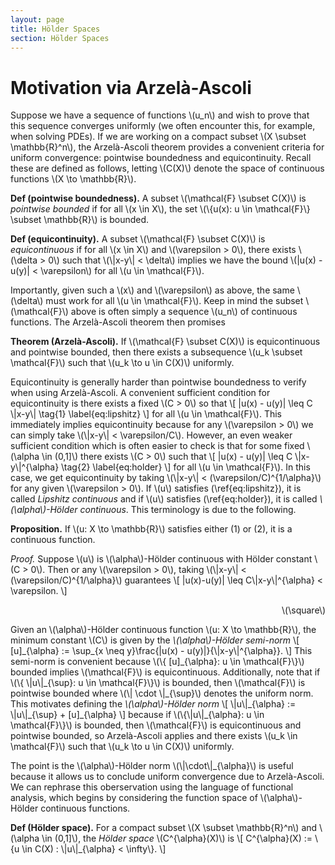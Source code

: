 ```yaml
---
layout: page
title: Hölder Spaces
section: Hölder Spaces
---
```


# Motivation via Arzelà-Ascoli

Suppose we have a sequence of functions \\(u\_n\\) and wish to prove that this sequence converges uniformly (we often encounter this, for example, when solving PDEs). If we are working on a compact subset \\(X \subset \mathbb{R}^n\\), the Arzelà-Ascoli theorem provides a convenient criteria for uniform convergence: pointwise boundedness and equicontinuity. Recall these are defined as follows, letting \\(C(X)\\) denote the space of continuous functions \\(X \to \mathbb{R}\\).

**Def (pointwise boundedness).** A subset \\(\mathcal{F} \subset C(X)\\) is *pointwise bounded* if for all \\(x \in X\\), the set \\(\\{u(x): u \in \mathcal{F}\\} \subset \mathbb{R}\\) is bounded.

**Def (equicontinuity).** A subset \\(\mathcal{F} \subset C(X)\\) is *equicontinuous* if for all \\(x \in X\\) and \\(\varepsilon > 0\\), there exists \\(\delta > 0\\) such that \\(\\|x-y\\| < \delta\\) implies we have the bound \\(\|u(x) - u(y)\| < \varepsilon\\) for all \\(u \in \mathcal{F}\\).

Importantly, given such a \\(x\\) and \\(\varepsilon\\) as above, the same \\(\delta\\) must work for all \\(u \in \mathcal{F}\\). Keep in mind the subset \\(\mathcal{F}\\) above is often simply a sequence \\(u_n\\) of continuous functions. The Arzelà-Ascoli theorem then promises

**Theorem (Arzelà-Ascoli).** If \\(\mathcal{F} \subset C(X)\\) is equicontinuous and pointwise bounded, then there exists a subsequence \\(u_k \subset \mathcal{F}\\) such that \\(u_k \to u \in C(X)\\) uniformly.

Equicontinuity is generally harder than pointwise boundedness to verify when using Arzelà-Ascoli. A convenient sufficient condition for equicontinuity is there exists a fixed \\(C > 0\\) so that
\\[
    \|u(x) - u(y)\| \leq C \\\|x-y\\\| \tag{1} \label{eq:lipshitz}
\\]
for all \\(u \in \\mathcal{F}\\). This immediately implies equicontinuity because for any \\(\varepsilon > 0\\) we can simply take \\(\\|x-y\\| < \varepsilon/C\\). However, an even weaker sufficient condition which is often easier to check is that for some fixed \\(\alpha \in (0,1]\\) there exists \\(C > 0\\) such that 
\\[
    \|u(x) - u(y)\| \leq C \\\|x-y\\\|^{\alpha} \tag{2} \label{eq:holder}
\\]
for all \\(u \in \mathcal{F}\\). In this case, we get equicontinuity by taking \\(\\\|x-y\\\| < (\varepsilon/C)^{1/\alpha}\\) for any given \\(\varepsilon > 0\\). If \\(u\\) satisfies (\ref{eq:lipshitz}), it is called *Lipshitz continuous* and if \\(u\\) satisfies (\ref{eq:holder}), it is called *\\(\alpha\\)-Hölder continuous*. This terminology is due to the following.

**Proposition.** If \\(u: X \to \mathbb{R}\\) satisfies either (1) or (2), it is a continuous function.

*Proof.* Suppose \\(u\\) is \\(\alpha\\)-Hölder continuous with Hölder constant \\(C > 0\\). Then or any \\(\varepsilon > 0\\), taking \\(\\\|x-y\\\| < (\varepsilon/C)^{1/\alpha}\\) guarantees
\\[
    \|u(x)-u(y)\| \leq C\\|x-y\\|^{\alpha} < \varepsilon.
\\]
<div style="text-align: right">\(\square\)</div>

Given an \\(\alpha\\)-Hölder continuous function \\(u: X \to \mathbb{R}\\), the minimum constant \\(C\\) is given by the *\\(\alpha\\)-Hölder semi-norm*
\\[
    [u]\_{\alpha} := \sup\_{x \neq y}\frac{|u(x) - u(y)|}{\\\|x-y\\\|^{\alpha}}.
\\]
This semi-norm is convenient because \\(\\{ [u]\_{\alpha}: u \in \mathcal{F}\\}\\) bounded implies \\(\mathcal{F}\\) is equicontinuous. Additionally, note that if \\(\\{ \\\|u\\\|_{\sup}: u \in \mathcal{F}\\}\\) is bounded, then \\(\mathcal{F}\\) is pointwise bounded where \\(\\\| \cdot \\\|\_{\sup}\\) denotes the uniform norm. This motivates defining the *\\(\alpha\\)-Hölder norm*
\\[
    \\\|u\\\|\_{\alpha} := \\\|u\\\|\_{\sup} + [u]\_{\alpha}
\\]
because if \\(\\{\\\|u\\\|\_{\alpha}: u \in \mathcal{F}\\}\\) is bounded, then \\(\mathcal{F}\\) is equicontinuous and pointwise bounded, so Arzelà-Ascoli applies and there exists \\(u\_k \in \mathcal{F}\\) such that \\(u\_k \to u \in C(X)\\) uniformly.

<!-- # Hölder spaces over a compact subset -->

The point is the \\(\alpha\\)-Hölder norm \\(\\\|\cdot\\\|\_{\alpha}\\) is useful because it allows us to conclude uniform convergence due to Arzelà-Ascoli. We can rephrase this oberservation using the language of functional analysis, which begins by considering the function space of \\(\alpha\\)-Hölder continuous functions.

**Def (Hölder space).** For a compact subset \\(X \subset \mathbb{R}^n\\) and \\(\alpha \in (0,1]\\), the *Hölder space* \\(C^{\alpha}(X)\\) is
\\[
    C^{\alpha}(X) := \\{u \in C(X) : \\\|u\\\|\_{\alpha} < \infty\\}.
\\]

<!-- It is over \\(C^{\alpha}(X)\\) that \\([\cdot]\_{\alpha}\\) is a semi-norm and \\(\\\|\cdot\\\|\_{\alpha}\\) is a norm, which we prove below.

**Proposition.** \\([\cdot]\_{\alpha}\\) is a semi-norm over \\(C^{\alpha}(X)\\).

*Proof.* First we check positive homogeneity
\\[
    [cu]\_{\alpha} 
    = \sup\_{x \neq y}\frac{|cu(x) - cu(y)|}{\\\|x-y\\\|^{\alpha}}
    = \|c\|\cdot\sup\_{x \neq y}\frac{|u(x) - u(y)|}{\\\|x-y\\\|^{\alpha}}
    = \|c\|\cdot[u]\_{\alpha}.
\\]
Next we check the triangle inequality
\\[
    [u+v]\_{\alpha}
    = \sup\_{x \neq y}\frac{|(u+v)(x) - (u+v)(y)|}{\\\|x-y\\\|^{\alpha}}
    \leq \sup\_{x \neq y}\frac{|u(x) - u(y)|}{\\\|x-y\\\|^{\alpha}}
    + \sup\_{x \neq y}\frac{|v(x) - v(y)|}{\\\|x-y\\\|^{\alpha}}
    \leq [u]\_{\alpha} + [v]\_{\alpha}.
\\]
<div style="text-align: right"> \(\square\) </div>

**Proposition.** \\(\\\|\cdot\\\|\_{\alpha}\\) is a norm over \\(C^{\alpha}(X)\\).

*Proof.* Positive homogeneity of \\(\\\|\cdot\\\|\_{\alpha}\\) follows immediately from that of \\([\cdot]\_{\alpha}\\) and \\(\\\|\cdot\\\|\_{\sup}\\):
\\[
    \\\|cu\\\|\_{\alpha} 
    = \\\|cu\\\|\_{\sup} + [cu]\_{\alpha}
    = \|c\| \cdot (\\\|u\\\|\_{\sup} + [u]\_{\alpha})
    = \|c\|\cdot\\\|u\\\|\_{\alpha}.
\\]
Similarly, the triangle inequality of \\(\\\|\cdot\\\|\_{\alpha}\\) follows from that of \\([\cdot]\_{\alpha}\\) and \\(\\\|\cdot\\\|\_{\sup}\\):
\\[
    \\\|u+v\\\|\_{\alpha} 
    = \\\|u+v\\\|\_{\sup} + [u+v]\_{\alpha}
    \leq  \\\|u\\\|\_{\sup} + [u]\_{\alpha} + \\\|v\\\|\_{\sup} + [v]\_{\alpha}
    = \\\|u\\\|\_{\alpha} + \\\|v\\\|\_{\alpha}.
\\]
Finally, positive definiteness of \\(\\\|\cdot\\\|\_{\alpha}\\) follows from the positive definiteness of \\(\\\|\cdot\\\|\_{\sup}\\). Indeed, if \\(0 = \\\|u\\\|\_{\alpha} = \\\|u\\\|\_{\sup} + [u]\_{\alpha}\\) then we must have \\(\\\|u\\\|\_{\sup} = 0\\), implying \\(u = 0\\).
<div style="text-align: right"> \(\square\) </div>

**Proposition.** The inclusion \\(C^{\alpha}(X) \hookrightarrow C^{0}(X)\\) is a continuous embedding.

*Proof.* 

**Proposition.** The *Hölder space* \\(C^{\alpha}(X)\\) is a Banach space.

*Proof.* Take a Cauchy sequence \\(u\_k \in C^{\alpha}(X)\\). Then 


## Compact embedding theorems -->
